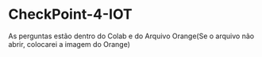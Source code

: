 # CheckPoint-4-IOT

As perguntas estão dentro do Colab e do Arquivo Orange(Se o arquivo não abrir, colocarei a imagem do Orange)
